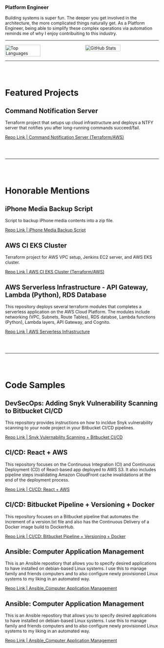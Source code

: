 ### Platform Engineer

Building systems is super fun. The deeper you get involved in the architecture, the more complicated things naturally get. As a Platform Engineer, being able to simplify these complex operations via automation reminds me of why I enjoy contribuiting to this industry.


---

<div style="display: flex; justify-content: space-between; align-items: flex-start;">
  <img src="http://github-profile-summary-cards.vercel.app/api/cards/repos-per-language?username=linuxander&theme=nord_dark" alt="Top Languages" style="width: 48%;" />
  <img src="https://github-readme-stats.vercel.app/api?username=linuxander&showicons=true&theme=nord" alt="GitHub Stats" style="width: 48%;" />
</div>

---

<div>
  <br/>
  <br/>
</div>

# Featured Projects

## Command Notification Server

Terraform project that setups up cloud infrastructure and deploys a NTFY server that notifies you after long-running commands succeed/fail.

[Repo Link | Command Notification Server (Terraform/AWS)](https://github.com/Linuxander/ntfy_aws_deployment_iac)


<div>
  <br/>
  <br/>
</div>

---

<div>
  <br/>
  <br/>
</div>

# Honorable Mentions

## iPhone Media Backup Script

Script to backup iPhone media contents into a zip file.

[Repo Link | iPhone Media Backup Script](https://github.com/Linuxander/iphone_media_backup_script)


## AWS CI EKS Cluster

Terraform project for AWS VPC setup, Jenkins EC2 server, and AWS EKS cluster.

[Repo Link | AWS CI EKS Cluster (Terraform/AWS)](https://github.com/Linuxander/Terraform_AWS_EKS_Cluster)

## AWS Serverless Infrastructure - API Gateway, Lambda (Python), RDS Database

This repository deploys several terraform modules that completes a serverless application on the AWS Cloud Platform.  The modules include networking (VPC, Subnets, Route Tables), RDS databse, Lambda functions (Python), Lambda layers, API Gateway, and Cognito.

[Repo Link | AWS Serverless Infrastructure](https://github.com/Linuxander/Terraform_AWS_Serverless_Infrastructure)

<div>
  <br/>
  <br/>
</div>

---

<div>
  <br/>
  <br/>
</div>

# Code Samples

## DevSecOps: Adding Snyk Vulnerability Scanning to Bitbucket CI/CD

This repository provides instructions on how to incldue Snyk vulnerability scanning to your node project in your Bitbucket CI/CD pipelines.

[Repo Link | Snyk Vulernability Scanning + Bitbucket CI/CD](https://github.com/Linuxander/DevSecOps_Snyk_Bitbucket_Example)

## CI/CD: React + AWS

This repository focuses on the Continuous Integration (CI) and Continuous Deployment (CD) of React-based app deployed to AWS S3.  It also includes pipeline steps invalidating Amazon CloudFront cache invalidations at the end of the deployment process.

[Repo Link | CI/CD: React + AWS](https://github.com/Linuxander/CI_CD_Bitbucket_Pipline_React_AWS)

## CI/CD: Bitbucket Pipeline + Versioning + Docker

This repository focuses on a Bitbucket pipeline that automates the increment of a version.txt file and also has the Continuous Delivery of a Docker image build to DockerHub.

[Repo Link | CI/CD: Bitbucket Pipeline + Versioning + Docker](https://github.com/Linuxander/CI_Bitbucket_Pipeline_Docker_Build_Example)


## Ansible: Computer Application Management

This is an Ansible repostiory that allows you to specify desired applications to have installed on debian-based Linux systems.  I use this to manage family and friends computers and to also configure newly provisioned Linux systems to my liking in an automated way.

[Repo Link | Ansible_Computer Application Management](https://github.com/Linuxander/Ansible_Computer_Application_Management)

## Ansible: Computer Application Management

This is an Ansible repostiory that allows you to specify desired applications to have installed on debian-based Linux systems.  I use this to manage family and friends computers and to also configure newly provisioned Linux systems to my liking in an automated way.

[Repo Link | Ansible_Computer Application Management](https://github.com/Linuxander/Ansible_Computer_Application_Management)

<div>
  <br/>
  <br/>
</div>
